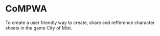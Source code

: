 # CoMPWA
To create a user friendly way to create, share and refference character sheets in the game City of Mist.
